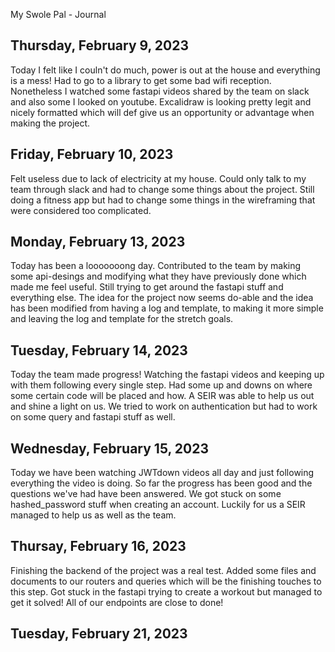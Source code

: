 My Swole Pal - Journal
## Thursday, February 9, 2023
Today I felt like I couln't do much, power is out at the house and everything is a mess! Had to go to a library to get some bad wifi reception. Nonetheless I watched some fastapi videos shared by the team on slack and also some I looked on youtube. Excalidraw is looking pretty legit and nicely formatted which will def give us an opportunity or advantage when making the project.

## Friday, February 10, 2023
Felt useless due to lack of electricity at my house. Could only talk to my team through slack and had to change some things about the project. Still doing a fitness app but had to change some things in the wireframing that were considered too complicated.

## Monday, February 13, 2023
Today has been a looooooong day. Contributed to the team by making some api-desings and modifying what they have previously done which made me feel useful. Still trying to get around the fastapi stuff and everything else. The idea for the project now seems do-able and the idea has been modified from having a log and template, to making it more simple and leaving the log and template for the stretch goals.

## Tuesday, February 14, 2023
Today the team made progress! Watching the fastapi videos and keeping up with them following every single step. Had some up and downs on where some certain code will be placed and how. A SEIR was able to help us out and shine a light on us. We tried to work on authentication but had to work on some query and fastapi stuff as well.

## Wednesday, February 15, 2023
Today we have been watching JWTdown videos all day and just following everything the video is doing. So far the progress has been good and the questions we've had have been answered. We got stuck on some hashed_password stuff when creating an account. Luckily for us a SEIR managed to help us as well as the team.

## Thursay, February 16, 2023
Finishing the backend of the project was a real test. Added some files and documents to our routers and queries which will be the finishing touches to this step. Got stuck in the fastapi trying to create a workout but managed to get it solved! All of our endpoints are close to done!

## Tuesday, February 21, 2023
